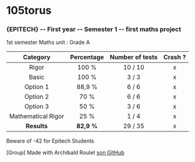 # 105torus
### {EPITECH} -- First year -- Semester 1 -- first maths project

1st semester Maths unit : Grade A

|      Category      | Percentage | Number of tests | Crash ? |
|:------------------:|:----------:|:---------------:|:-------:|
|        Rigor       |    100 %   |     10 / 10     |    x    |
|        Basic       |    100 %   |      3 / 3      |    x    |
|      Option 1      |   88,9 %   |      6 / 6      |    x    |
|      Option 2      |    70 %    |      6 / 6      |    x    |
|      Option 3      |    50 %    |      3 / 6      |    x    |
| Mathematical Rigor |    25 %    |      1 / 4      |    x    |
|       **Results**      |   **82,9 %**   |     29 / 35     |    x    |
  
Beware of -42 for Epitech Students

[Group] Made with Archibald Roulet [son GitHub](https://github.com/Sh4llower)
